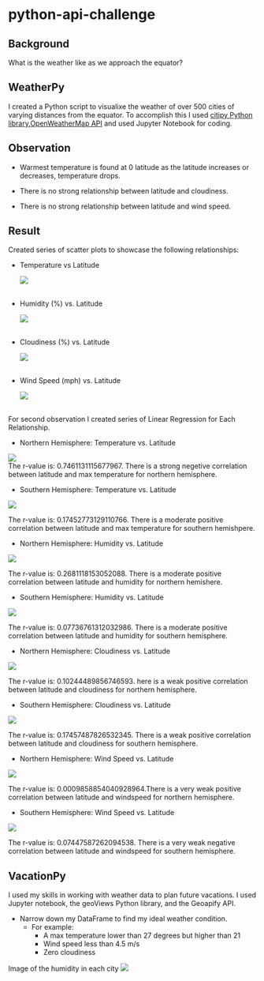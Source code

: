 # python-api-challenge
## Background
What is the weather like as we approach the equator?

## WeatherPy

I created a Python script to visualixe the weather of over 500 cities of varying distances from the equator. To accomplish this I used [citipy Python library](https://pypi.org/project/citipy/),[OpenWeatherMap API](https://openweathermap.org/api) and used Jupyter Notebook for coding.

## Observation

* Warmest temperature is found at 0 latitude as the latitude increases or decreases, temperature drops.

* There is no strong relationship between latitude and cloudiness.

* There is no strong relationship between latitude and wind speed.

## Result

Created series of scatter plots to showcase the following relationships:

* Temperature vs Latitude

  ![](WeatherPy/output_data/Images/Fig1.png)<br><br>

* Humidity (%) vs. Latitude

  ![](WeatherPy/output_data/Images/Fig2.png)<br><br>

* Cloudiness (%) vs. Latitude

  ![](WeatherPy/output_data/Images/Fig3.png)<br><br>

* Wind Speed (mph) vs. Latitude

  ![](WeatherPy/output_data/Images/Fig4.png)<br><br>

For second observation I created series of Linear Regression for Each Relationship.

* Northern Hemisphere: Temperature vs. Latitude

![](WeatherPy/output_data/Images/Fig5.png)<br>
The r-value is: 0.7461131115677967. There is a strong negetive correlation between latitude and max temperature for northern hemisphere.

* Southern Hemisphere: Temperature vs. Latitude

![](WeatherPy/output_data/Images/Fig6.png)<br>

The r-value is: 0.17452773129110766. There is a moderate positive correlation between latitude and max temperature for southern hemishpere.

* Northern Hemisphere: Humidity vs. Latitude

![](WeatherPy/output_data/Images/Fig7.png)<br>

The r-value is: 0.2681118153052088. There is a moderate positive correlation between latitude and humidity for northern hemishere.

* Southern Hemisphere: Humidity vs. Latitude

![](WeatherPy/output_data/Images/Fig8.png)<br>

The r-value is: 0.07736761312032986. There is a moderate positive correlation between latitude and humidity for southern hemisphere.

* Northern Hemisphere: Cloudiness vs. Latitude

![](WeatherPy/output_data/Images/Fig9.png)<br>

The r-value is: 0.10244489856746593. here is a weak positive correlation between latitude and cloudiness for northern hemisphere.

* Southern Hemisphere: Cloudiness vs. Latitude

![](WeatherPy/output_data/Images/Fig10.png)<br>

The r-value is: 0.17457487826532345. There is a weak positive correlation between latitude and cloudiness for southern hemisphere.

* Northern Hemisphere: Wind Speed vs. Latitude

![](WeatherPy/output_data/Images/Fig11.png)<br>

The r-value is: 0.0009858854040928964.There is a very weak positive correlation between latitude and windspeed for northern hemisphere.

* Southern Hemisphere: Wind Speed vs. Latitude

![](WeatherPy/output_data/Images/Fig12.png)<br>

The r-value is: 0.07447587262094538. There is a very weak negative correlation between latitude and windspeed for southern hemisphere.

## VacationPy

I used my skills in working with weather data to plan future vacations. I used Jupyter notebook, the geoViews Python library, and the Geoapify API. 

* Narrow down my DataFrame to find my ideal weather condition.
  * For example:
    * A max temperature lower than 27 degrees but higher than 21
    * Wind speed less than 4.5 m/s
    * Zero cloudiness

Image of the humidity in each city
![](weatherPy/output_data/Images/vacation_1.JPG)


    
       














